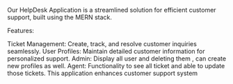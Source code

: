 Our HelpDesk Application is a streamlined solution for efficient customer support, built using the MERN stack.

Features:

Ticket Management: Create, track, and resolve customer inquiries seamlessly.
User Profiles: Maintain detailed customer information for personalized support.
Admin: Display all user and deleting them , can create new profiles as well.
Agent: Functionality to see all ticket and able to update those tickets.
This application enhances customer support system
